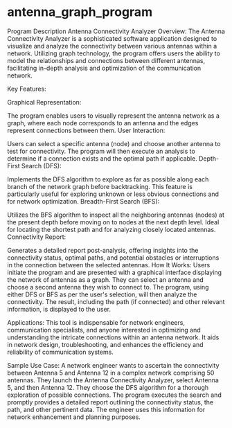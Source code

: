 # antenna_graph_program
Program Description
Antenna Connectivity Analyzer
Overview:
The Antenna Connectivity Analyzer is a sophisticated software application designed to visualize and analyze the connectivity between various antennas within a network. Utilizing graph technology, the program offers users the ability to model the relationships and connections between different antennas, facilitating in-depth analysis and optimization of the communication network.

Key Features:

Graphical Representation:

The program enables users to visually represent the antenna network as a graph, where each node corresponds to an antenna and the edges represent connections between them.
User Interaction:

Users can select a specific antenna (node) and choose another antenna to test for connectivity. The program will then execute an analysis to determine if a connection exists and the optimal path if applicable.
Depth-First Search (DFS):

Implements the DFS algorithm to explore as far as possible along each branch of the network graph before backtracking. This feature is particularly useful for exploring unknown or less obvious connections and for network optimization.
Breadth-First Search (BFS):

Utilizes the BFS algorithm to inspect all the neighboring antennas (nodes) at the present depth before moving on to nodes at the next depth level. Ideal for locating the shortest path and for analyzing closely located antennas.
Connectivity Report:

Generates a detailed report post-analysis, offering insights into the connectivity status, optimal paths, and potential obstacles or interruptions in the connection between the selected antennas.
How It Works:
Users initiate the program and are presented with a graphical interface displaying the network of antennas as a graph. They can select an antenna and choose a second antenna they wish to connect to. The program, using either DFS or BFS as per the user's selection, will then analyze the connectivity. The result, including the path (if connected) and other relevant information, is displayed to the user.

Applications:
This tool is indispensable for network engineers, communication specialists, and anyone interested in optimizing and understanding the intricate connections within an antenna network. It aids in network design, troubleshooting, and enhances the efficiency and reliability of communication systems.

Sample Use Case:
A network engineer wants to ascertain the connectivity between Antenna 5 and Antenna 12 in a complex network comprising 50 antennas. They launch the Antenna Connectivity Analyzer, select Antenna 5, and then Antenna 12. They choose the DFS algorithm for a thorough exploration of possible connections. The program executes the search and promptly provides a detailed report outlining the connectivity status, the path, and other pertinent data. The engineer uses this information for network enhancement and planning purposes.

